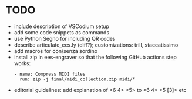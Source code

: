 # TODO

- include description of VSCodium setup
- add some code snippets as commands
- use Python Segno for including QR codes
- describe articulate_ees.ly (diff?); customizations: trill, staccatissimo
- add macros for con/senza sordino
- install zip in ees-engraver so that the following GitHub actions step works:
  ```
  - name: Compress MIDI files
    run: zip -j final/midi_collection.zip midi/*
  ```
- editorial guidelines: add explanation of <6 4> <5> to <6 4> <5 [3]> etc
